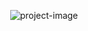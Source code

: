<p align="center"><img src="https://socialify.git.ci/DogeBloxy/CV-numerique/image?font=Raleway&amp;language=1&amp;name=1&amp;owner=1&amp;pattern=Brick+Wall&amp;stargazers=1&amp;theme=Dark" alt="project-image"></p>
